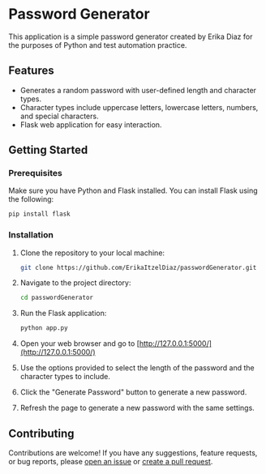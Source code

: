 
# Password Generator

This application is a simple password generator created by Erika Diaz for the purposes of Python and test automation practice.

## Features

- Generates a random password with user-defined length and character types.
- Character types include uppercase letters, lowercase letters, numbers, and special characters.
- Flask web application for easy interaction.

## Getting Started

### Prerequisites

Make sure you have Python and Flask installed. You can install Flask using the following:

```bash
pip install flask
```

### Installation

1. Clone the repository to your local machine:

   ```bash
   git clone https://github.com/ErikaItzelDiaz/passwordGenerator.git
   ```

2. Navigate to the project directory:

   ```bash
   cd passwordGenerator
   ```

3. Run the Flask application:

   ```bash
   python app.py
   ```

4. Open your web browser and go to [http://127.0.0.1:5000/](http://127.0.0.1:5000/)

5. Use the options provided to select the length of the password and the character types to include.

6. Click the "Generate Password" button to generate a new password.

7. Refresh the page to generate a new password with the same settings.

## Contributing

Contributions are welcome! If you have any suggestions, feature requests, or bug reports, please [open an issue](https://github.com/ErikaItzelDiaz/passwordGenerator/issues) or [create a pull request](https://github.com/ErikaItzelDiaz/passwordGenerator/pulls).

